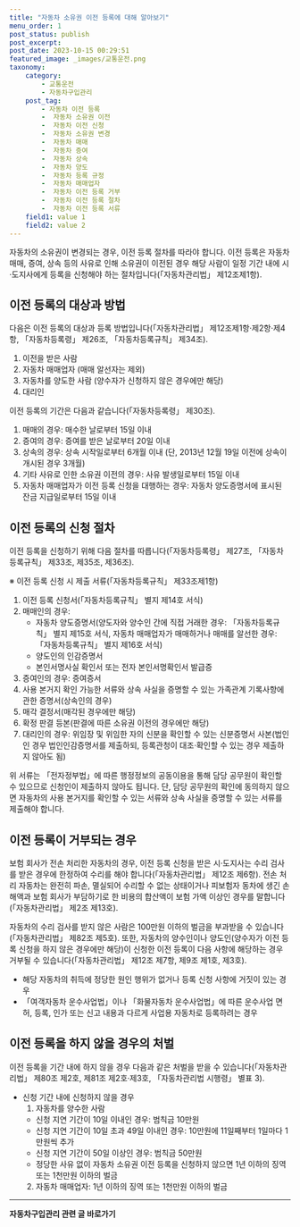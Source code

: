 ```yaml
---
title: "자동차 소유권 이전 등록에 대해 알아보기"
menu_order: 1
post_status: publish
post_excerpt: 
post_date: 2023-10-15 00:29:51
featured_image: _images/교통운전.png
taxonomy:
    category:
        - 교통운전
        - 자동차구입관리
    post_tag:
        - 자동차 이전 등록
        -  자동차 소유권 이전
        -  자동차 이전 신청
        -  자동차 소유권 변경
        -  자동차 매매
        -  자동차 증여
        -  자동차 상속
        -  자동차 양도
        -  자동차 등록 규정
        -  자동차 매매업자
        -  자동차 이전 등록 거부
        -  자동차 이전 등록 절차
        -  자동차 이전 등록 서류
    field1: value 1
    field2: value 2
---
```



자동차의 소유권이 변경되는 경우, 이전 등록 절차를 따라야 합니다. 이전 등록은 자동차 매매, 증여, 상속 등의 사유로 인해 소유권이 이전된 경우 해당 사람이 일정 기간 내에 시·도지사에게 등록을 신청해야 하는 절차입니다(「자동차관리법」 제12조제1항).

## 이전 등록의 대상과 방법

다음은 이전 등록의 대상과 등록 방법입니다(「자동차관리법」 제12조제1항·제2항·제4항, 「자동차등록령」 제26조, 「자동차등록규칙」 제34조).

1. 이전을 받은 사람
2. 자동차 매매업자 (매매 알선자는 제외)
3. 자동차를 양도한 사람 (양수자가 신청하지 않은 경우에만 해당)
4. 대리인

이전 등록의 기간은 다음과 같습니다(「자동차등록령」 제30조).

1. 매매의 경우: 매수한 날로부터 15일 이내
2. 증여의 경우: 증여를 받은 날로부터 20일 이내
3. 상속의 경우: 상속 시작일로부터 6개월 이내 (단, 2013년 12월 19일 이전에 상속이 개시된 경우 3개월)
4. 기타 사유로 인한 소유권 이전의 경우: 사유 발생일로부터 15일 이내
5. 자동차 매매업자가 이전 등록 신청을 대행하는 경우: 자동차 양도증명서에 표시된 잔금 지급일로부터 15일 이내

## 이전 등록의 신청 절차

이전 등록을 신청하기 위해 다음 절차를 따릅니다(「자동차등록령」 제27조, 「자동차등록규칙」 제33조, 제35조, 제36조).

※ 이전 등록 신청 시 제출 서류(「자동차등록규칙」 제33조제1항)
1. 이전 등록 신청서(「자동차등록규칙」 별지 제14호 서식)
2. 매매인의 경우:
   - 자동차 양도증명서(양도자와 양수인 간에 직접 거래한 경우: 「자동차등록규칙」 별지 제15호 서식, 자동차 매매업자가 매매하거나 매매를 알선한 경우: 「자동차등록규칙」 별지 제16호 서식)
   - 양도인의 인감증명서
   - 본인서명사실 확인서 또는 전자 본인서명확인서 발급증
3. 증여인의 경우: 증여증서
4. 사용 본거지 확인 가능한 서류와 상속 사실을 증명할 수 있는 가족관계 기록사항에 관한 증명서(상속인의 경우)
5. 매각 결정서(매각된 경우에만 해당)
6. 확정 판결 등본(판결에 따른 소유권 이전의 경우에만 해당)
7. 대리인의 경우: 위임장 및 위임한 자의 신분을 확인할 수 있는 신분증명서 사본(법인인 경우 법인인감증명서를 제출하되, 등록관청이 대조·확인할 수 있는 경우 제출하지 않아도 됨)

위 서류는 「전자정부법」에 따른 행정정보의 공동이용을 통해 담당 공무원이 확인할 수 있으므로 신청인이 제출하지 않아도 됩니다. 단, 담당 공무원의 확인에 동의하지 않으면 자동차의 사용 본거지를 확인할 수 있는 서류와 상속 사실을 증명할 수 있는 서류를 제출해야 합니다.

## 이전 등록이 거부되는 경우

보험 회사가 전손 처리한 자동차의 경우, 이전 등록 신청을 받은 시·도지사는 수리 검사를 받은 경우에 한정하여 수리를 해야 합니다(「자동차관리법」 제12조 제6항). 전손 처리 자동차는 완전히 파손, 멸실되어 수리할 수 없는 상태이거나 피보험자 동차에 생긴 손해액과 보험 회사가 부담하기로 한 비용의 합산액이 보험 가액 이상인 경우를 말합니다(「자동차관리법」 제2조 제13호).

자동차의 수리 검사를 받지 않은 사람은 100만원 이하의 벌금을 부과받을 수 있습니다(「자동차관리법」 제82조 제5호). 또한, 자동차의 양수인이나 양도인(양수자가 이전 등록 신청을 하지 않은 경우에만 해당)이 신청한 이전 등록이 다음 사항에 해당하는 경우 거부될 수 있습니다(「자동차관리법」 제12조 제7항, 제9조 제1호, 제3호).

- 해당 자동차의 취득에 정당한 원인 행위가 없거나 등록 신청 사항에 거짓이 있는 경우
- 「여객자동차 운수사업법」이나 「화물자동차 운수사업법」에 따른 운수사업 면허, 등록, 인가 또는 신고 내용과 다르게 사업용 자동차로 등록하려는 경우

## 이전 등록을 하지 않을 경우의 처벌

이전 등록을 기간 내에 하지 않을 경우 다음과 같은 처벌을 받을 수 있습니다(「자동차관리법」 제80조 제2호, 제81조 제2호·제3호, 「자동차관리법 시행령」 별표 3).

- 신청 기간 내에 신청하지 않을 경우
  1. 자동차를 양수한 사람
    - 신청 지연 기간이 10일 이내인 경우: 범칙금 10만원
    - 신청 지연 기간이 10일 초과 49일 이내인 경우: 10만원에 11일째부터 1일마다 1만원씩 추가
    - 신청 지연 기간이 50일 이상인 경우: 범칙금 50만원
    - 정당한 사유 없이 자동차 소유권 이전 등록을 신청하지 않으면 1년 이하의 징역 또는 1천만원 이하의 벌금
  2. 자동차 매매업자: 1년 이하의 징역 또는 1천만원 이하의 벌금
<!-- wp:separator -->
<hr class="wp-block-separator has-alpha-channel-opacity"/>
<!-- /wp:separator -->
<!-- wp:group {"backgroundColor":"base","layout":{"type":"constrained"}} -->
<div class="wp-block-group has-base-background-color has-background"><!-- wp:paragraph {"align":"center","fontSize":"large"} -->
<p class="has-text-align-center has-large-font-size"><strong>자동차구입관리 관련 글 바로가기</strong></p>
<!-- /wp:paragraph -->


<!-- wp:latest-posts
{"categories":[{"id":3655,"count":19,"description":"","link":"https://uknowlaw.com/category/%ec%9e%90%eb%8f%99%ec%b0%a8%ea%b5%ac%ec%9e%85%ea%b4%80%eb%a6%ac/","name":"자동차구입관리","slug":"자동차구입관리","taxonomy":"category","parent":0,"meta":[],"_links":{"self":[{"href":"https://uknowlaw.com/wp-json/wp/v2/categories/3655"}],"collection":[{"href":"https://uknowlaw.com/wp-json/wp/v2/categories"}],"about":[{"href":"https://uknowlaw.com/wp-json/wp/v2/taxonomies/category"}],"wp:post_type":[{"href":"https://uknowlaw.com/wp-json/wp/v2/posts?categories=3655"}],"curies":[{"name":"wp","href":"https://api.w.org/{rel}","templated":true}]}}],"postsToShow":100,"excerptLength":28,"postLayout":"grid","columns":2,"featuredImageAlign":"left","featuredImageSizeSlug":"large","fontSize":"medium"} /--></div>
<!-- /wp:group -->